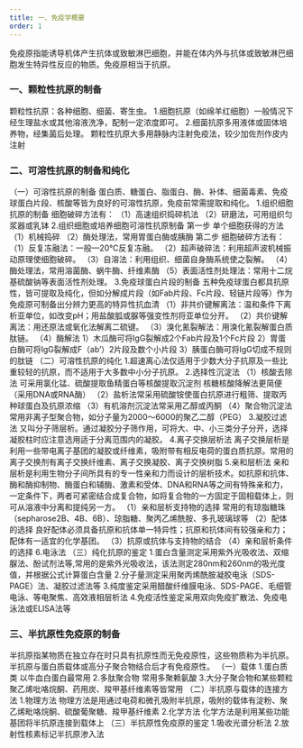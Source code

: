 ```yaml
---
title: 一、免疫学概要
order: 1
---
```



免疫原指能诱导机体产生抗体或致敏淋巴细胞，并能在体内外与抗体或致敏淋巴细胞发生特异性反应的物质。免疫原相当于抗原。

### 一、颗粒性抗原的制备
颗粒性抗原：各种细胞、细菌、寄生虫。
1.细胞抗原（如绵羊红细胞）一般情况下经生理盐水或其他溶液洗净，配制一定浓度即可。
2.细菌抗原多用液体或固体培养物，经集菌后处理。
颗粒性抗原大多用静脉内注射免疫法，较少加佐剂作皮内注射 

### 二、可溶性抗原的制备和纯化
（一）可溶性抗原的制备
蛋白质、糖蛋白、脂蛋白、酶、补体、细菌毒素、免疫球蛋白片段、核酸等皆为良好的可溶性抗原，免疫前常需提取和纯化。
1.组织细胞抗原的制备
细胞破碎方法有：
（1）高速组织捣碎机法
（2）研磨法，可用组织匀浆器或乳钵
2.组织细胞或培养细胞可溶性抗原制备
第一步 单个细胞获得的方法
（1）机械捣碎
（2）酶处理法，常用胃蛋白酶或胰酶
第二步 细胞破碎方法有：
（1）反复冻融法：一般—20℃反复冻融。
（2）超声破碎法：利用超声波机械振动原理使细胞破碎。
（3）自溶法：利用组织、细菌自身酶系统使之裂解。
（4）酶处理法，常用溶菌酶、蜗牛酶、纤维素酶
（5）表面活性剂处理法：常用十二烷基硫酸钠等表面活性剂处理。
3.免疫球蛋白片段的制备
五种免疫球蛋白都具抗原性，皆可提取及纯化，但如分解成片段（如Fab片段、Fc片段、轻链片段等）作为免疫原可制备出分辨力更高的特异性抗血清
（1）非共价键解离法：温和条件下离析亚单位，如改变pH；用盐酸胍或脲等强变性剂将亚单位分开。
（2）共价键解离法：用还原法或氧化法解离二硫键。
（3）溴化氰裂解法：用溴化氰裂解蛋白质肽链。
（4）酶解法
1）木瓜酶可将IgG裂解成2个Fab片段及1个Fc片段
2）胃蛋白酶可将IgG裂解成F（ab’）2片段及数个小片段
3）胰蛋白酶可将IgG切成不规则的肽链
（二）可溶性抗原的纯化
1.超速离心法仅适用于少数大分子抗原及一些比重较轻的抗原，而不适用于大多数中小分子抗原。
2.选择性沉淀法
（1）核酸去除法
可采用氯化锰、硫酸提取鱼精蛋白等核酸提取沉淀剂
核糖核酸降解法更简便（采用DNA或RNA酶）
（2）盐析法常采用硫酸铵使蛋白抗原进行粗筛、提取丙种球蛋白及抗原浓缩
（3）有机溶剂沉淀法常采用乙醇或丙酮
（4）聚合物沉淀法 常用非离子型聚合物，如分子量为2000～6000的聚乙二醇（PEG）
3.凝胶过滤法
又叫分子筛层析。通过凝胶分子筛作用，可将大、中、小三类分子分开，选择凝胶柱时应注意选用适于分离范围内的凝胶。
4.离子交换层析法
离子交换层析是利用一些带电离子基团的凝胶或纤维素，吸附带有相反电荷的蛋白质抗原。常用的离子交换剂有离子交换纤维素、离子交换凝胶、离子交换树脂
5.亲和层析法
亲和层析是利用生物分子间所具有的专一性亲和力而设计的层析技术。如抗原和抗体、酶和酶抑制物、酶蛋白和辅酶、激素和受体、DNA和RNA等之间有特殊亲和力，一定条件下，两者可紧密结合成复合物，如将复合物的一方固定于固相载体上，则可从溶液中分离和提纯另一方。
（1）亲和层析支持物的选择
常用的有琼脂糖珠（sepharose2B、4B、6B）、琼脂糖、聚丙乙烯酰胺、多孔玻璃球等
（2）配体的选择
良好配体必须具备抗原和抗体单一特异性；抗原和抗体间有较强亲和力；配体有一适宜的化学基团。
（3）抗原或抗体与支持物的结合
（4）亲和层析条件的选择
6.电泳法
（三）纯化抗原的鉴定
1.蛋白含量测定采用紫外光吸收法、双缩脲法、酚试剂法等,常用的是紫外光吸收法，该法测定280nm和260nm的吸光度值，并根据公式计算蛋白含量
2.分子量测定采用聚丙烯酰胺凝胶电泳（SDS-PAGE）法、凝胶过滤法等
3.纯度鉴定采用醋酸纤维膜电泳、SDS-PAGE、毛细管电泳、等电聚焦、高效液相层析法
4.免疫活性鉴定采用双向免疫扩散法、免疫电泳法或ELISA法等

### 三、半抗原性免疫原的制备
半抗原指某物质在独立存在时只具有抗原性而无免疫原性，这些物质称为半抗原。半抗原与蛋白质载体或高分子聚合物结合后才有免疫原性。
（一）载体
1.蛋白质类
以牛血白蛋白最常用
2.多肽聚合物 常用多聚赖氨酸
3.大分子聚合物和某些颗粒 聚乙烯吡咯烷酮、药用炭、羧甲基纤维素等皆常用
（二）半抗原与载体的连接方法
1.物理方法
物理方法是用通过电荷和微孔吸附半抗原，吸附的载体有淀粉、聚乙烯毗咯烷酮、硫酸葡聚糖、羧甲基纤维素
2.化学方法
化学方法是利用某些功能基团将半抗原连接到载体上
（三）半抗原性免疫原的鉴定
1.吸收光谱分析法
2.放射性核素标记半抗原渗入法
